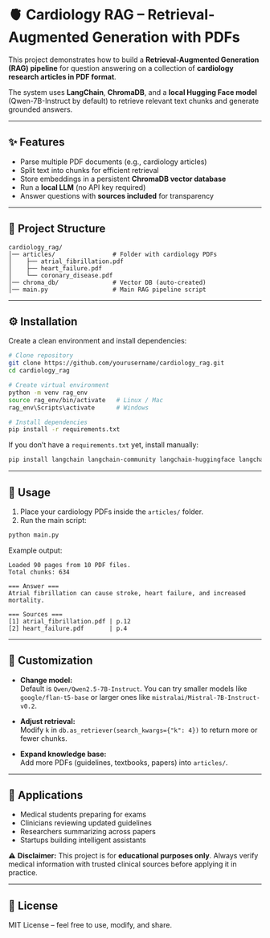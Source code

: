 # 🫀 Cardiology RAG – Retrieval-Augmented Generation with PDFs

This project demonstrates how to build a **Retrieval-Augmented Generation (RAG) pipeline** for question answering on a collection of **cardiology research articles in PDF format**.  

The system uses **LangChain**, **ChromaDB**, and a **local Hugging Face model** (Qwen-7B-Instruct by default) to retrieve relevant text chunks and generate grounded answers.

---

## ✨ Features

- Parse multiple PDF documents (e.g., cardiology articles)
- Split text into chunks for efficient retrieval
- Store embeddings in a persistent **ChromaDB vector database**
- Run a **local LLM** (no API key required)
- Answer questions with **sources included** for transparency

---

## 📂 Project Structure

```
cardiology_rag/
│── articles/                # Folder with cardiology PDFs
│    ├── atrial_fibrillation.pdf
│    ├── heart_failure.pdf
│    └── coronary_disease.pdf
│── chroma_db/               # Vector DB (auto-created)
│── main.py                  # Main RAG pipeline script
```

---

## ⚙️ Installation

Create a clean environment and install dependencies:

```bash
# Clone repository
git clone https://github.com/yourusername/cardiology_rag.git
cd cardiology_rag

# Create virtual environment
python -m venv rag_env
source rag_env/bin/activate   # Linux / Mac
rag_env\Scripts\activate      # Windows

# Install dependencies
pip install -r requirements.txt
```

If you don’t have a `requirements.txt` yet, install manually:

```bash
pip install langchain langchain-community langchain-huggingface langchain-chroma chromadb pypdf sentence-transformers transformers torch accelerate
```

---

## 🚀 Usage

1. Place your cardiology PDFs inside the `articles/` folder.
2. Run the main script:

```bash
python main.py
```

Example output:

```
Loaded 90 pages from 10 PDF files.
Total chunks: 634

=== Answer ===
Atrial fibrillation can cause stroke, heart failure, and increased mortality.

=== Sources ===
[1] atrial_fibrillation.pdf | p.12
[2] heart_failure.pdf       | p.4
```

---

## 🔧 Customization

- **Change model:**  
  Default is `Qwen/Qwen2.5-7B-Instruct`. You can try smaller models like `google/flan-t5-base` or larger ones like `mistralai/Mistral-7B-Instruct-v0.2`.

- **Adjust retrieval:**  
  Modify `k` in `db.as_retriever(search_kwargs={"k": 4})` to return more or fewer chunks.

- **Expand knowledge base:**  
  Add more PDFs (guidelines, textbooks, papers) into `articles/`.

---

## 📌 Applications

- Medical students preparing for exams  
- Clinicians reviewing updated guidelines  
- Researchers summarizing across papers  
- Startups building intelligent assistants  

⚠️ **Disclaimer:** This project is for **educational purposes only**. Always verify medical information with trusted clinical sources before applying it in practice.

---

## 📜 License

MIT License – feel free to use, modify, and share.
